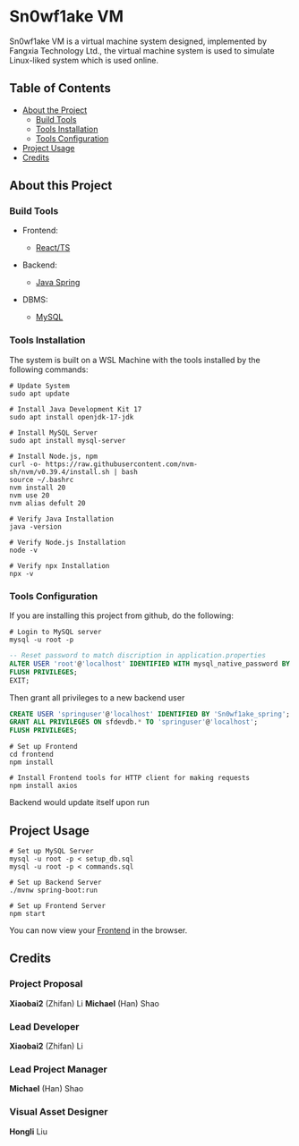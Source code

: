 # Sn0wf1ake VM

Sn0wf1ake VM is a virtual machine system designed, implemented by Fangxia Technology Ltd., the virtual machine system is used to simulate Linux-liked system which is used online.

## Table of Contents

- [About the Project](#about-this-project)
  - [Build Tools](#build-tools)
  - [Tools Installation](#tools-installation)
  - [Tools Configuration](#tools-configuration)
- [Project Usage](#project-usage)
- [Credits](#credits)

## About this Project

### Build Tools

- Frontend:
  - [React/TS](https://react.dev/)

- Backend:
  - [Java Spring](https://spring.io/)

- DBMS:
  - [MySQL](https://www.mysql.com/)

### Tools Installation

The system is built on a WSL Machine with the tools installed by the following commands:

```shell
# Update System
sudo apt update

# Install Java Development Kit 17
sudo apt install openjdk-17-jdk

# Install MySQL Server
sudo apt install mysql-server

# Install Node.js, npm
curl -o- https://raw.githubusercontent.com/nvm-sh/nvm/v0.39.4/install.sh | bash
source ~/.bashrc
nvm install 20
nvm use 20
nvm alias defult 20

# Verify Java Installation
java -version

# Verify Node.js Installation
node -v

# Verify npx Installation
npx -v
```

### Tools Configuration

If you are installing this project from github, do the following:

```shell
# Login to MySQL server
mysql -u root -p
```

```sql
-- Reset password to match discription in application.properties
ALTER USER 'root'@'localhost' IDENTIFIED WITH mysql_native_password BY 'Sn0wf1ake_dev';
FLUSH PRIVILEGES;
EXIT;
```

Then grant all privileges to a new backend user

```sql
CREATE USER 'springuser'@'localhost' IDENTIFIED BY 'Sn0wf1ake_spring';
GRANT ALL PRIVILEGES ON sfdevdb.* TO 'springuser'@'localhost';
FLUSH PRIVILEGES;
```

```shell
# Set up Frontend
cd frontend
npm install

# Install Frontend tools for HTTP client for making requests
npm install axios
```

Backend would update itself upon run

## Project Usage

```shell
# Set up MySQL Server
mysql -u root -p < setup_db.sql
mysql -u root -p < commands.sql

# Set up Backend Server
./mvnw spring-boot:run

# Set up Frontend Server
npm start
```

You can now view your [Frontend](http://localhost:3000) in the browser.

## Credits

### Project Proposal

**Xiaobai2** (Zhifan) Li
**Michael** (Han) Shao

### Lead Developer

**Xiaobai2** (Zhifan) Li

### Lead Project Manager

**Michael** (Han) Shao

### Visual Asset Designer

**Hongli** Liu
